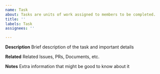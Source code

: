 ```yaml
---
name: Task
about: Tasks are units of work assigned to members to be completed.
title: ''
labels: Task
assignees: ''

---
```


**Description**
Brief description of the task and important details

**Related**
Related Issues, PRs, Documents, etc.

**Notes**
Extra information that might be good to know about it
